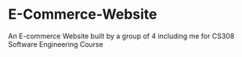 # E-Commerce-Website
An E-commerce Website built by a group of 4 including me for CS308 Software Engineering Course
